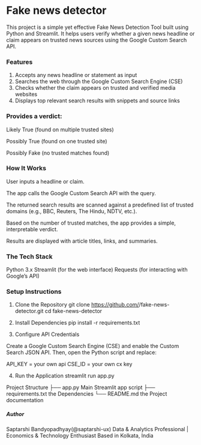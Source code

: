 # Fake news detector
This project is a simple yet effective Fake News Detection Tool built using Python and Streamlit. It helps users verify whether a given news headline or claim appears on trusted news sources using the Google Custom Search API.

### Features
1. Accepts any news headline or statement as input
2. Searches the web through the Google Custom Search Engine (CSE)
3. Checks whether the claim appears on trusted and verified media websites
4. Displays top relevant search results with snippets and source links

### Provides a verdict:

 Likely True (found on multiple trusted sites)

Possibly True (found on one trusted site)

Possibly Fake (no trusted matches found)

### How It Works

User inputs a headline or claim.

The app calls the Google Custom Search API with the query.

The returned search results are scanned against a predefined list of trusted domains (e.g., BBC, Reuters, The Hindu, NDTV, etc.).

Based on the number of trusted matches, the app provides a simple, interpretable verdict.

Results are displayed with article titles, links, and summaries.

### The Tech Stack

Python 3.x
Streamlit (for the web interface)
Requests (for interacting with Google’s API)

### Setup Instructions
1. Clone the Repository
git clone https://github.com/<your-username>/fake-news-detector.git
cd fake-news-detector

2. Install Dependencies
pip install -r requirements.txt

3. Configure API Credentials

Create a Google Custom Search Engine (CSE) and enable the Custom Search JSON API.
Then, open the Python script and replace:

API_KEY = your own api
CSE_ID = your own cx key

4. Run the Application
streamlit run app.py

Project Structure
├── app.py               Main Streamlit app script
├── requirements.txt     the Dependencies
└── README.md            the Project documentation

##### Author

Saptarshi Bandyopadhyay(@saptarshi-ux)
Data & Analytics Professional | Economics & Technology Enthusiast
Based in Kolkata, India
